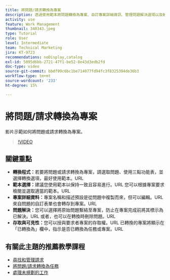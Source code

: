 ```yaml
---
title: 將問題/請求轉換為專案
description: 透過使用範本將問題轉換為專案、自訂專案詳細資訊、管理問題解決選項以及確保能見度並存取順暢的工作流程，簡化Workfront中的專案管理。
activity: use
feature: Work Management
thumbnail: 340343.jpeg
type: Tutorial
role: User
level: Intermediate
team: Technical Marketing
jira: KT-9723
recommendations: noDisplay,catalog
exl-id: 5095d6bb-2721-47f1-be52-8e43d3edb2fd
doc-type: video
source-git-commit: bbdf99c6bc1be714077fd94fc3f8325394de36b3
workflow-type: tm+mt
source-wordcount: '233'
ht-degree: 15%

---
```


# 將問題/請求轉換為專案

影片示範如何將問題或請求轉換為專案。

>[!VIDEO](https://video.tv.adobe.com/v/340343/?quality=12&learn=on&enablevpops=1)

## 關鍵重點

* **轉換程式：**&#x200B;若要將問題或請求轉換為專案，請選取問題、使用三點功能表，並選擇轉換選項，最好使用範本。&#x200B;URL
* **範本選擇：**&#x200B;建議您使用範本以保持一致且容易進行。&#x200B;URL 您可以根據專案要求檢閱並選取適當的範本。&#x200B;URL
* **專案詳細資料：**&#x200B;專案名稱和描述預設是從問題中複製而來，但可以編輯。&#x200B;URL 來自問題的自訂表單也會轉存到專案。&#x200B;URL
* **問題解決：**&#x200B;您可以選擇將原始問題繫結至專案，防止在專案完成前將其標示為已解決。&#x200B;URL 或者，也可以在轉換時刪除問題。&#x200B;URL
* **存取與可見性：**&#x200B;您可以授與要求者專案的存取權。&#x200B;URL 已轉換的專案將顯示在「已轉換為」欄中，指示是否已轉換為任務或專案。&#x200B;URL


## 有關此主題的推薦教學課程

* [尋找和管理請求](/help/manage-work/issues-requests/find-requests.md)
* [將問題/請求轉換為任務](/help/manage-work/issues-requests/convert-issues-to-other-work-items.md)
* [處理未規劃的工作](/help/manage-work/issues-requests/handle-unplanned-work.md)

